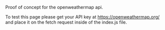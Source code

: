
Proof of concept for the openweathermap api.


To test this page please get your API key at https://openweathermap.org/ and place it on the fetch request inside of the index.js file.